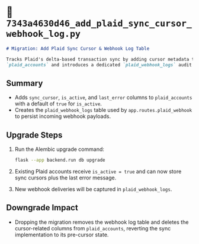 # 📘 `7343a4630d46_add_plaid_sync_cursor_webhook_log.py`

```markdown
# Migration: Add Plaid Sync Cursor & Webhook Log Table

Tracks Plaid's delta-based transaction sync by adding cursor metadata to
`plaid_accounts` and introduces a dedicated `plaid_webhook_logs` audit table.
```

## Summary

- Adds `sync_cursor`, `is_active`, and `last_error` columns to
  `plaid_accounts` with a default of `true` for `is_active`.
- Creates the `plaid_webhook_logs` table used by
  `app.routes.plaid_webhook` to persist incoming webhook payloads.

## Upgrade Steps

1. Run the Alembic upgrade command:

   ```bash
   flask --app backend.run db upgrade
   ```

2. Existing Plaid accounts receive `is_active = true` and can now store
   sync cursors plus the last error message.
3. New webhook deliveries will be captured in `plaid_webhook_logs`.

## Downgrade Impact

- Dropping the migration removes the webhook log table and deletes the
  cursor-related columns from `plaid_accounts`, reverting the sync
  implementation to its pre-cursor state.
